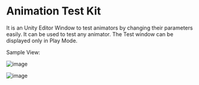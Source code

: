 # Animation Test Kit

It is an Unity Editor Window to test animators by changing their parameters easily.
It can be used to test any animator.
The Test window can be displayed only in Play Mode.

Sample View:
 
![image](https://user-images.githubusercontent.com/73179362/170269856-5694b65e-b925-4ebc-831c-0f881ea6512d.png)


![image](https://user-images.githubusercontent.com/73179362/170269959-ab492d24-19f0-459f-97f1-45dc7ac41e67.png)
